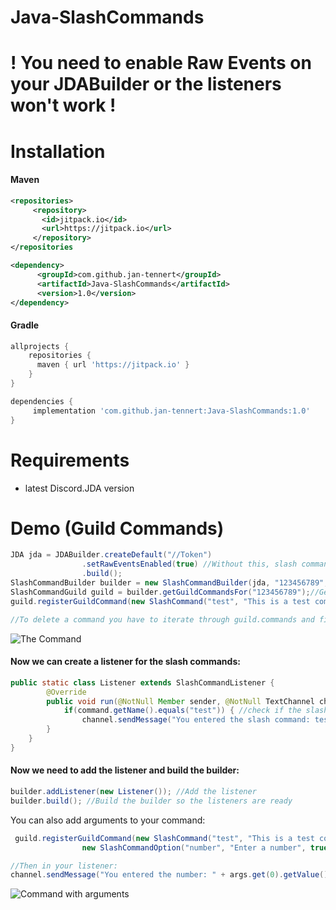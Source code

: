 # Java-SlashCommands

# ! You need to enable Raw Events on your JDABuilder or the listeners won't work !

# Installation

#### Maven

```xml
<repositories>
     <repository>
	   <id>jitpack.io</id>
	   <url>https://jitpack.io</url>
     </repository>
</repositories
```
```xml
<dependency>
      <groupId>com.github.jan-tennert</groupId>
      <artifactId>Java-SlashCommands</artifactId>
      <version>1.0</version>
</dependency>
```

#### Gradle
```gradle
allprojects {
	repositories {
	  maven { url 'https://jitpack.io' }
    }
}
```
```gradle
dependencies {
	 implementation 'com.github.jan-tennert:Java-SlashCommands:1.0'
}
```
# Requirements

- latest Discord.JDA version

# Demo (Guild Commands)

```java
JDA jda = JDABuilder.createDefault("//Token")
                .setRawEventsEnabled(true) //Without this, slash commands won't work!
                .build();
SlashCommandBuilder builder = new SlashCommandBuilder(jda, "123456789", "token");
SlashCommandGuild guild = builder.getGuildCommandsFor("123456789");//Get guild commands with ID
guild.registerGuildCommand(new SlashCommand("test", "This is a test command!")); //Register a slash command

//To delete a command you have to iterate through guild.commands and find your command. Then just run guild.deleteGuildCommand(command.id). 
```       




![The Command](https://cdn.discordapp.com/attachments/775406836877885504/800702840720982037/unknown.png)

#### Now we can create a listener for the slash commands:

```java
public static class Listener extends SlashCommandListener {
        @Override
        public void run(@NotNull Member sender, @NotNull TextChannel channel, @NotNull SlashCommand command, @NotNull ArrayList<SlashCommandArgument> args) {
            if(command.getName().equals("test")) { //check if the slash command is our "test"
                channel.sendMessage("You entered the slash command: test").queue(); //Then just send a message
        }
    }
}
```



#### Now we need to add the listener and build the builder:

```java
builder.addListener(new Listener()); //Add the listener
builder.build(); //Build the builder so the listeners are ready
```


You can also add arguments to your command:

```java
 guild.registerGuildCommand(new SlashCommand("test", "This is a test command!",
                new SlashCommandOption("number", "Enter a number", true, SlashCommandOptionType.INTEGER))); //Register a slash command.

//Then in your listener:
channel.sendMessage("You entered the number: " + args.get(0).getValue()).queue();
```

![Command with arguments](https://cdn.discordapp.com/attachments/775406836877885504/800706541971046400/unknown.png)
